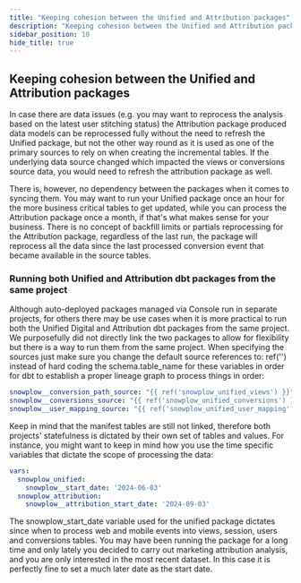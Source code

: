 ```yaml
---
title: "Keeping cohesion between the Unified and Attribution packages"
description: "Keeping cohesion between the Unified and Attribution packages"
sidebar_position: 10
hide_title: true
---
```


## Keeping cohesion between the Unified and Attribution packages

In case there are data issues (e.g. you may want to reprocess the analysis based on the latest user stitching status) the Attribution package produced data models can be reprocessed fully without the need to refresh the Unified package, but not the other way round as it is used as one of the primary sources to rely on when creating the incremental tables. If the underlying data source changed which impacted the views or conversions source data, you would need to refresh the attribution package as well. 

There is, however, no dependency between the packages when it comes to syncing them. You may want to run your Unified package once an hour for the more business critical tables to get updated, while you can process the Attribution package once a month, if that's what makes sense for your business. There is no concept of backfill limits or partials reprocessing for the Attribution package, regardless of the last run, the package will reprocess all the data since the last processed conversion event that became available in the source tables.

### Running both Unified and Attribution dbt packages from the same project
Although auto-deployed packages managed via Console run in separate projects, for others there may be use cases when it is more practical to run both the Unified Digital and Attribution dbt packages from the same project. We purposefully did not directly link the two packages to allow for flexibility but there is a way to run them from the same project. When specifying the sources just make sure you change the default source references to: ref('')  instead of hard coding the schema.table_name for these variables in order for dbt to establish a proper lineage graph to process things in order:

```yml
snowplow__conversion_path_source: "{{ ref('snowplow_unified_views') }}"
snowplow__conversions_source: "{{ ref('snowplow_unified_conversions') }}"
snowplow__user_mapping_source: "{{ ref('snowplow_unified_user_mapping') }}"
```

Keep in mind that the manifest tables are still not linked, therefore both projects' statefulness is dictated by their own set of tables and values. For instance, you might want to keep in mind how you use the time specific variables that dictate the scope of processing the data:

```yml project.yml
vars:
  snowplow_unified:
    snowplow__start_date: '2024-06-03'
  snowplow_attribution:
    snowplow__attribution_start_date: '2024-09-03'
```
The snowplow_start_date variable used for the unified package dictates since when to process web and mobile events into views, session, users and conversions tables. You may have been running the package for a long time and only lately you decided to carry out marketing attribution analysis, and you are only interested in the most recent dataset. In this case it is perfectly fine to set a much later date as the start date. 
